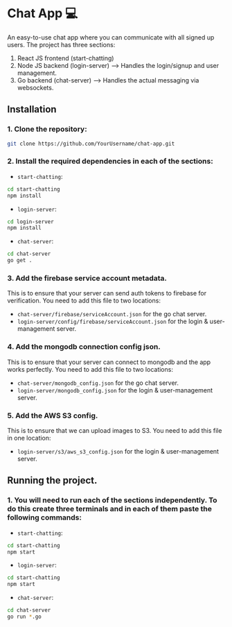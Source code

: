# Chat App 💻

An easy-to-use chat app where you can communicate with all signed up users. The project has three sections:
1. React JS frontend (start-chatting)
2. Node JS backend (login-server) --> Handles the login/signup and user management.
3. Go backend (chat-server) --> Handles the actual messaging via websockets.

## Installation

### 1. Clone the repository:

```bash
git clone https://github.com/YourUsername/chat-app.git
```

### 2. Install the required dependencies in each of the sections:
- `start-chatting`:
```bash
cd start-chatting
npm install
```
- `login-server`:
```bash
cd login-server
npm install
```
- `chat-server`: 
```bash
cd chat-server
go get .
```

### 3. Add the firebase service account metadata.
This is to ensure that your server can send auth tokens to firebase for verification. You need to add this file to two locations:
- `chat-server/firebase/serviceAccount.json` for the go chat server.
- `login-server/config/firebase/serviceAccount.json` for the login & user-management server.

### 4. Add the mongodb connection config json.
This is to ensure that your server can connect to mongodb and the app works perfectly. You need to add this file to two locations:
- `chat-server/mongodb_config.json` for the go chat server.
- `login-server/mongodb_config.json` for the login & user-management server.

### 5. Add the AWS S3 config.
This is to ensure that we can upload images to S3. You need to add this file in one location:
- `login-server/s3/aws_s3_config.json` for the login & user-management server.

## Running the project. 
### 1. You will need to run each of the sections independently. To do this create three terminals and in each of them paste the following commands:
- `start-chatting`:
```bash
cd start-chatting
npm start
```
- `login-server`:
```bash
cd start-chatting
npm start
```
- `chat-server`: 
```bash
cd chat-server
go run *.go
```

